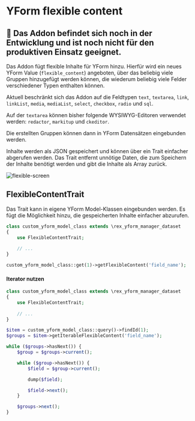 # YForm flexible content

## :construction: Das Addon befindet sich noch in der Entwicklung und ist noch nicht für den produktiven Einsatz geeignet.

Das Addon fügt flexible Inhalte für YForm hinzu. 
Hierfür wird ein neues YForm Value (`flexible_content`) angeboten, über das beliebig viele Gruppen hinzugefügt werden können, die wiederum beliebig viele Felder verschiedener Typen enthalten können.

Aktuell beschränkt sich das Addon auf die Feldtypen `text`, `textarea`, `link`, `linkList`, `media`, `mediaList`, `select`, `checkbox`, `radio` und `sql`. 

Auf der `textarea` können bisher folgende WYSIWYG-Editoren verwendet werden: `redactor`, `markitup` und `ckeditor`.

Die erstellten Gruppen können dann in YForm Datensätzen eingebunden werden.

Inhalte werden als JSON gespeichert und können über ein Trait einfacher abgerufen werden.
Das Trait entfernt unnötige Daten, die zum Speichern der Inhalte benötigt werden und gibt die Inhalte als Array zurück.

![flexible-screen](https://github.com/eaCe/yform_flexible_content/assets/2708231/68682c09-bb4a-4cb5-b649-0dd45d311976)


## FlexibleContentTrait

Das Trait kann in eigene YForm Model-Klassen eingebunden werden. 
Es fügt die Möglichkeit hinzu, die gespeicherten Inhalte einfacher abzurufen.


```php
class custom_yform_model_class extends \rex_yform_manager_dataset
{
    use FlexibleContentTrait;
    
    // ...
}

custom_yform_model_class::get(1)->getFlexibleContent('field_name');
```

#### Iterator nutzen

```php
class custom_yform_model_class extends \rex_yform_manager_dataset
{
    use FlexibleContentTrait;
    
    // ...
}

$item = custom_yform_model_class::query()->findId(1);
$groups = $item->getIterableFlexibleContent('field_name');

while ($groups->hasNext()) {
    $group = $groups->current();

    while ($group->hasNext()) {
        $field = $group->current();

        dump($field);

        $field->next();
    }

    $groups->next();
}
```